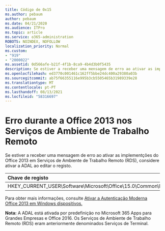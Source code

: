 ```yaml
---
title: Código de 0x15
ms.author: pebaum
author: pebaum
ms.date: 04/21/2020
ms.audience: ITPro
ms.topic: article
ms.service: o365-administration
ROBOTS: NOINDEX, NOFOLLOW
localization_priority: Normal
ms.custom:
- "919"
- "2000022"
ms.assetid: 0d566afe-b21f-4f1b-8ca9-4b4d3b0f5435
description: Se estiver a receber uma mensagem de erro ao ativar as implementções do Office 2013 em Serviços de Ambiente de Trabalho Remoto (RDS), considere ativar a ADAL ao editar o registo.
ms.openlocfilehash: ed3770c001461c162ff5bbe24dc400a29380a03b
ms.sourcegitcommit: ab75f66355116e995b3cb5505465b31989339e28
ms.translationtype: MT
ms.contentlocale: pt-PT
ms.lasthandoff: 08/13/2021
ms.locfileid: "58316697"
---
```

# <a name="error-while-activation-office-2013-on-remote-desktop-services"></a>Erro durante a Office 2013 nos Serviços de Ambiente de Trabalho Remoto

Se estiver a receber uma mensagem de erro ao ativar as implementções do Office 2013 em Serviços de Ambiente de Trabalho Remoto (RDS), considere ativar a ADAL ao editar o registo.
  
|**Chave de registo**|**Tipo**|**Valor**|
|:-----|:-----|:-----|
|HKEY_CURRENT_USER\Software\Microsoft\Office\15.0\Common\Identity\EnableADAL  <br/> |REG_DWORD  <br/> |1  <br/> |

Para obter mais informações, consulte [Ativar a Autenticação Moderna Office 2013 em Windows dispositivos.](https://docs.microsoft.com/microsoft-365/admin/security-and-compliance/enable-modern-authentication)
  
**Nota:** A ADAL está ativada por predefinição no Microsoft 365 Apps para Grandes Empresas e Office 2016. Os Serviços de Ambiente de Trabalho Remoto (RDS) eram anteriormente denominados Serviços de Terminal.
  